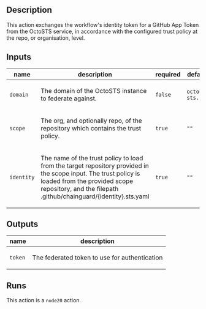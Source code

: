 <!-- action-docs-description source="action.yml" -->
## Description

This action exchanges the workflow's identity token for a GitHub App Token from the OctoSTS service,
in accordance with the configured trust policy at the repo, or organisation, level.
<!-- action-docs-description source="action.yml" -->

<!-- action-docs-inputs source="action.yml" -->
## Inputs

| name | description | required | default |
| --- | --- | --- | --- |
| `domain` | <p>The domain of the OctoSTS instance to federate against.</p> | `false` | `octo-sts.dev` |
| `scope` | <p>The org, and optionally repo, of the repository which contains the trust policy.</p> | `true` | `""` |
| `identity` | <p>The name of the trust policy to load from the target repository provided in the scope input. The trust policy is loaded from the provided scope repository, and the filepath .github/chainguard/{identity}.sts.yaml</p> | `true` | `""` |
<!-- action-docs-inputs source="action.yml" -->

<!-- action-docs-outputs source="action.yml" -->
## Outputs

| name | description |
| --- | --- |
| `token` | <p>The federated token to use for authentication</p> |
<!-- action-docs-outputs source="action.yml" -->

<!-- action-docs-runs source="action.yml" -->
## Runs

This action is a `node20` action.
<!-- action-docs-runs source="action.yml" -->
